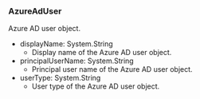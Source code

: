 ### AzureAdUser
Azure AD user object.

- displayName: System.String
  - Display name of the Azure AD user object.
- principalUserName: System.String
  - Principal user name of the Azure AD user object.
- userType: System.String
  - User type of the Azure AD user object.
